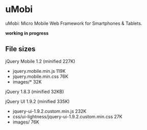 uMobi
==============
uMobi: Micro Mobile Web Framework for Smartphones & Tablets.

**working in progress**




File sizes
----------

jQuery Mobile 1.2 (minified 227K)

- jquery.mobile.min.js 119K
- jquery.mobile.min.css 76K
- images/* 32K

jQuery 1.8.3 (minified 32KB)

jQuery UI 1.9.2 (minified 335K)

- jquery-ui-1.9.2.custom.min.js 232K
- css/ui-lightness/jquery-ui-1.9.2.custom.min.css 27K
- images/   76K

